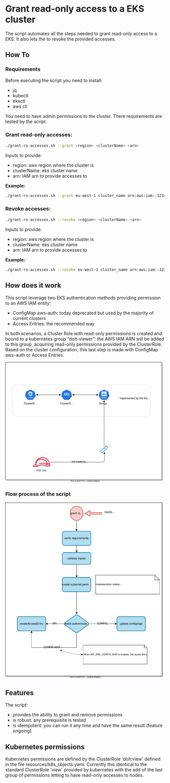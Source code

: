 # Grant read-only access to a EKS cluster

The script automates all the steps needed to grant read-only access to a EKS.
It also lets the to revoke the provided accesses.

## How To

### Requirements

Before executing the script you need to install:
- jq
- kubectl
- eksctl
- aws cli
  
You need to have admin permissions to the cluster.
There requirements are tested by the script.


### Grant read-only accesses:

```bash
./grant-ro-accesses.sh --grant <region> <clusterName> <arn>
```

Inputs to provide:

- region: aws region where the cluster is
- clusterName: eks cluster name
- arn: IAM arn to provide accesses to

**Example:**

```bash
./grant-ro-accesses.sh --grant eu-west-1 cluster_name arn:aws:iam::123456789000:user/programmatic/eks_user
```


### Revoke accesses:

```bash
./grant-ro-accesses.sh --revoke <region> <clusterName> <arn>
```

Inputs to provide:

- region: aws region where the cluster is
- clusterName: eks cluster name
- arn: IAM arn to provide accesses to


**Example:**

```bash
./grant-ro-accesses.sh --revoke eu-west-1 cluster_name arn:aws:iam::123456789000:user/programmatic/eks_user
```



## How does it work

This script leverage two EKS authentication methods providing permission to an AWS IAM entity:
- ConfigMap aws-auth: today deprecated but used by the majority of current clusters
- Access Entries: the recommended way


In both scenarios, a Cluster Role with read-only permissions is created and bound to a kubernetes group “doit-viewer”: the AWS IAM ARN will be added to this group, acquiring read-only permissions provided by the ClusterRole.
Based on the cluster configuration, this last step is made with ConfigMap aws-auth or Access Entries.

![Alt Text](./doc_resources/goal-of-the-script.svg)


### Flow process of the script

![Alt Text](./doc_resources/schema.svg)


## Features

The script:

- provides the ability to grant and remove permissions
- is robust: any prerequisite is tested
- is idempotent: you can run it any time and have the same result (feature ongoing)


## Kubernetes permissions

Kubernetes permissions are defined by the ClusterRole 'doit:view' defined in the file resources/k8s_objects.yaml.
Currently this identical to the standard ClusterRole 'view' provided by kubernetes with the add of the last group of permissions letting to have read-only accesses to nodes.
